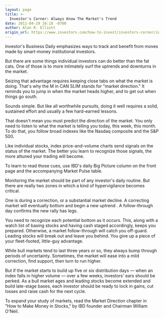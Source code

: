 ```yaml
---
layout: page
title: >-
  Investor's Corner: Always Know The Market's Trend
date: 2011-04-29 16:18 -0700
author: Alan R. Elliott
origin_url: https://www.investors.com/how-to-invest/investors-corner/investors-corner-always-know-the-markets-trend
---
```





Investor's Business Daily emphasizes ways to track and benefit from moves made by smart-money institutional investors.


But there are some things individual investors can do better than the fat cats. One of those is to more intimately surf the uptrends and downturns in the market.


Seizing that advantage requires keeping close tabs on what the market is doing. That's why the M in CAN SLIM stands for "market direction." It reminds you to jump in when the market heads higher, and to get out when things go south.


Sounds simple. But like all worthwhile pursuits, doing it well requires a solid, sustained effort and usually a few hard-earned lessons.


That doesn't mean you must predict the direction of the market. You only need to listen to what the market is telling you today, this week, this month. To do that, you follow broad indexes like the Nasdaq composite and the S&P 500.


Like individual stocks, index price-and-volume charts send signals on the status of the market. The better you learn to recognize those signals, the more attuned your trading will become.


To learn to read those cues, use IBD's daily Big Picture column on the front page and the accompanying Market Pulse table.


Monitoring the market should be part of any investor's daily routine. But there are really two zones in which a kind of hypervigilance becomes critical.


One is during a correction, or a substantial market decline. A correcting market will eventually bottom and begin a new uptrend . A follow-through day confirms the new rally has legs.


You need to recognize each potential bottom as it occurs. This, along with a watch list of basing stocks and having cash staged accordingly, keeps you prepared. Otherwise, a market follow-through will catch you off-guard. Leading stocks will break out and leave you behind. You give up a piece of your fleet-footed, little-guy advantage.


While bull markets tend to last three years or so, they always bump through periods of uncertainty. Sometimes, the market will ease into a mild correction, find support, then turn to run higher.


But if the market starts to build up five or six distribution days — when an index falls in higher volume — over a few weeks, investors' ears should be perked. As a bull market ages and leading stocks become extended and build late-stage bases, each investor should be ready to lock in gains, cut losses and raise cash for the next cycle.


To expand your study of markets, read the Market Direction chapter in "How to Make Money in Stocks," by IBD founder and Chairman William O'Neil.




